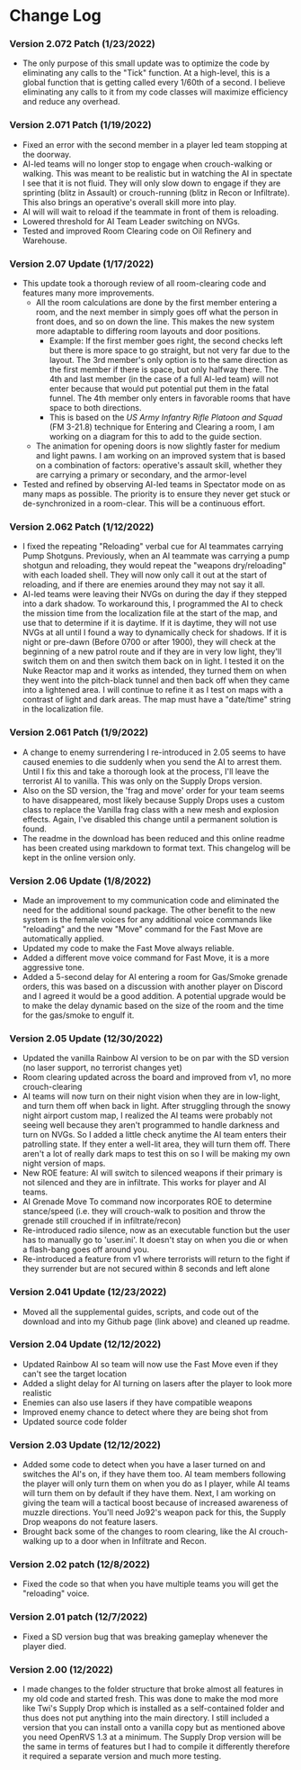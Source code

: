 # **Change Log**

### Version 2.072 Patch (1/23/2022)

- The only purpose of this small update was to optimize the code by eliminating any calls to the "Tick" function. At a high-level, this is a global function that is getting called every 1/60th of a second. I believe eliminating any calls to it from my code classes will maximize efficiency and reduce any overhead.  

### Version 2.071 Patch (1/19/2022)

- Fixed an error with the second member in a player led team stopping at the doorway.
- AI-led teams will no longer stop to engage when crouch-walking or walking. This was meant to be realistic but in watching the AI in spectate I see that it is not fluid. They will only slow down to engage if they are sprinting (blitz in Assault) or crouch-running (blitz in Recon or Infiltrate). This also brings an operative's overall skill more into play.
- AI will will wait to reload if the teammate in front of them is reloading.
- Lowered threshold for AI Team Leader switching on NVGs. 
- Tested and improved Room Clearing code on Oil Refinery and Warehouse.  

### Version 2.07 Update (1/17/2022)

- This update took a thorough review of all room-clearing code and features many more improvements.
  - All the room calculations are done by the first member entering a room, and the next member in simply goes off what the person in front does, and so on down the line. This makes the new system more adaptable to differing room layouts and door positions.
    - Example: If the first member goes right, the second checks left but there is more space to go straight, but not very far due to the layout. The 3rd member's only option is to the same direction as the first member if there is space, but only halfway there. The 4th and last member (in the case of a full AI-led team) will not enter because that would put potential put them in the fatal funnel. The 4th member only enters in favorable rooms that have space to both directions.  
    - This is based on the *US Army Infantry Rifle Platoon and Squad* (FM 3-21.8) technique for Entering and Clearing a room, I am working on a diagram for this to add to the guide section. 
  - The animation for opening doors is now slightly faster for medium and light pawns. I am working on an improved system that is based on a combination of factors: operative's assault skill, whether they are carrying a primary or secondary, and the armor-level
- Tested and refined by observing AI-led teams in Spectator mode on as many maps as possible. The priority is to ensure they never get stuck or de-synchronized in a room-clear. This will be a continuous effort.

### Version 2.062 Patch (1/12/2022)

- I fixed the repeating "Reloading" verbal cue for AI teammates carrying Pump Shotguns. Previously, when an AI teammate was carrying a pump shotgun and reloading, they would repeat the "weapons dry/reloading" with each loaded shell. They will now only call it out at the start of reloading, and if there are enemies around they may not say it all.
- AI-led teams were leaving their NVGs on during the day if they stepped into a dark shadow. To workaround this, I programmed the AI to check the mission time from the localization file at the start of the map, and use that to determine if it is daytime. If it is daytime, they will not use NVGs at all until I found a way to dynamically check for shadows. If it is night or pre-dawn (Before 0700 or after 1900), they will check at the beginning of a new patrol route and if they are in very low light, they'll switch them on and then switch them back on in light. I tested it on the Nuke Reactor map and it works as intended, they turned them on when they went into the pitch-black tunnel and then back off when they came into a lightened area. I will continue to refine it as I test on maps with a contrast of light and dark areas. The map must have a "date/time" string in the localization file.

### Version 2.061 Patch (1/9/2022)

- A change to enemy surrendering I re-introduced in 2.05 seems to have caused enemies to die suddenly when you send the AI to arrest them. Until I fix this and take a thorough look at the process, I'll leave the terrorist AI to vanilla. This was only on the Supply Drops version.
- Also on the SD version, the 'frag and move' order for your team seems to have disappeared, most likely because Supply Drops uses a custom class to replace the Vanilla frag class with a new mesh and explosion effects. Again, I've disabled this change until a permanent solution is found.
- The readme in the download has been reduced and this online readme has been created using markdown to format text. This changelog will be kept in the online version only.

### Version 2.06 Update (1/8/2022)

- Made an improvement to my communication code and eliminated the need for the additional sound package. The other benefit to the new system is the female voices for any additional voice commands like "reloading" and the new "Move" command for the Fast Move are automatically applied.
- Updated my code to make the Fast Move always reliable.
- Added a different move voice command for Fast Move, it is a more aggressive tone.
- Added a 5-second delay for AI entering a room for Gas/Smoke grenade orders, this was based on a discussion with another player on Discord and I agreed it would be a good addition. A potential upgrade would be to make the delay dynamic based on the size of the room and the time for the gas/smoke to engulf it. 
### Version 2.05 Update (12/30/2022)
- Updated the vanilla Rainbow AI version to be on par with the SD version (no laser support, no terrorist changes yet)
- Room clearing updated across the board and improved from v1, no more crouch-clearing 
- AI teams will now turn on their night vision when they are in low-light, and turn them off when back in light. After struggling through the snowy night airport custom map, I realized the AI teams were probably not seeing well because they aren't programmed to handle darkness and turn on NVGs. So I added a little check anytime the AI team enters their patrolling state. If they enter a well-lit area, they will turn them off. There aren't a lot of really dark maps to test this on so I will be making my own night version of maps. 
- New ROE feature: AI will switch to silenced weapons if their primary is not silenced and they are in infiltrate. This works for player and AI teams. 
- AI Grenade Move To command now incorporates ROE to determine stance/speed (i.e. they will crouch-walk to position and throw the grenade still crouched if in infiltrate/recon)
- Re-introduced radio silence, now as an executable function but the user has to manually go to 'user.ini'. It doesn't stay on when you die or when a flash-bang goes off around you. 
- Re-introduced a feature from v1 where terrorists will return to the fight if they surrender but are not secured within 8 seconds and left alone
### Version 2.041 Update (12/23/2022)
- Moved all the supplemental guides, scripts, and code out of the download and into my Github page (link above) and cleaned up readme.
### Version 2.04 Update (12/12/2022)
- Updated Rainbow AI so team will now use the Fast Move even if they can't see the target location
- Added a slight delay for AI turning on lasers after the player to look more realistic
- Enemies can also use lasers if they have compatible weapons 
- Improved enemy chance to detect where they are being shot from
- Updated source code folder
### Version 2.03 Update (12/12/2022)
- Added some code to detect when you have a laser turned on and switches the AI's on, if they have them too. AI team members following the player will only turn them on when you do as I player, while AI teams will turn them on by default if they have them. Next, I am working on giving the team will a tactical boost because of increased awareness of muzzle directions. You'll need Jo92's weapon pack for this, the Supply Drop weapons do not feature lasers. 
- Brought back some of the changes to room clearing, like the AI crouch-walking up to a door when in Infiltrate and Recon.  
### Version 2.02 patch (12/8/2022)
- Fixed the code so that when you have multiple teams you will get the "reloading" voice. 
### Version 2.01 patch (12/7/2022)
- Fixed a SD version bug that was breaking gameplay whenever the player died. 
### Version 2.00 (12/2022)
- I made changes to the folder structure that broke almost all features in my old code and started fresh. This was done to make the mod more like Twi's Supply Drop which is installed as a self-contained folder and thus does not put anything into the main directory. I still included a version that you can install onto a vanilla copy but as mentioned above you need OpenRVS 1.3 at a minimum. The Supply Drop version will be the same in terms of features but I had to compile it differently therefore it required a separate version and much more testing.